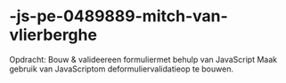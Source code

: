 # -js-pe-0489889-mitch-van-vlierberghe


Opdracht: Bouw & valideereen formuliermet behulp van JavaScript
Maak gebruik van JavaScriptom deformuliervalidatieop te bouwen.
